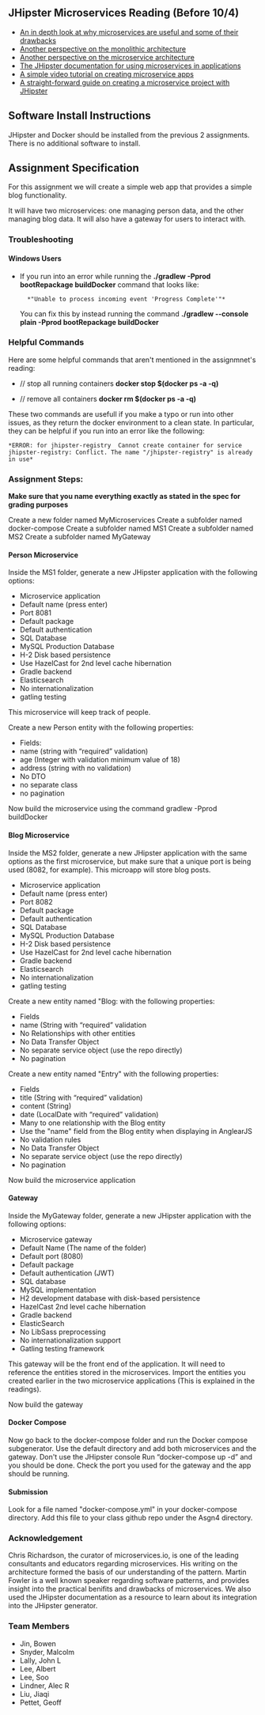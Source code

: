 ## JHipster Microservices Reading (Before 10/4)

- [An in depth look at why microservices are useful and some of their drawbacks](http://martinfowler.com/articles/microservices.html)
- [Another perspective on the monolithic architecture](http://microservices.io/patterns/monolithic.html)
- [Another perspective on the microservice architecture](http://microservices.io/patterns/microservices.html)
- [The JHipster documentation for using microservices in applications](https://jhipster.github.io/microservices-architecture/)
- [A simple video tutorial on creating microservice apps](https://www.linkedin.com/pulse/jhipster-quick-demo-how-create-microservices-gateways-victor-gil)
- [A straight-forward guide on creating a microservice project with JHipster](https://docs.google.com/document/d/1Wxo43oJgp4XP-C72pIbT-cjV0S4OlAHHAxxt7bgXFHw/edit#heading=h.3bpe7usu47rb)

## Software Install Instructions
JHipster and Docker should be installed from the previous 2 assignments. 
There is no additional software to install.

## Assignment Specification

For this assignment we will create a simple web app that provides a simple blog functionality. 

It will have two microservices: one managing person data, and the other managing blog data. 
It will also have a gateway for users to interact with. 

### Troubleshooting
#### Windows Users

- If you run into an error while running the **./gradlew -Pprod bootRepackage buildDocker** command that looks like:

		*"Unable to process incoming event 'Progress Complete'"*

	You can fix this by instead running the command **./gradlew --console plain -Pprod bootRepackage buildDocker**

### Helpful Commands
Here are some helpful commands that aren't mentioned in the assignmnet's reading:

- // stop all running containers
	**docker stop $(docker ps -a -q)**

- // remove all containers
	**docker rm $(docker ps -a -q)**

These two commands are usefull if you make a typo or run into other issues, as they return the docker environment to a clean state. 
In particular, they can be helpful if you run into an error like the following: 

	*ERROR: for jhipster-registry  Cannot create container for service
	jhipster-registry: Conflict. The name "/jhipster-registry" is already
	in use*

### Assignment Steps: 

**__Make sure that you name everything exactly as stated in the spec for grading purposes__**

Create a new folder named MyMicroservices
Create a subfolder named docker-compose
Create a subfolder named MS1
Create a subfolder named MS2 
Create a subfolder named MyGateway


#### Person Microservice
Inside the MS1 folder, generate a new JHipster application with the following options:

- Microservice application
- Default name (press enter)
- Port 8081
- Default package
- Default authentication
- SQL Database
- MySQL Production Database
- H-2 Disk based persistence
- Use HazelCast for 2nd level cache hibernation 
- Gradle backend
- Elasticsearch
- No internationalization
- gatling testing

This microservice will keep track of people. 

Create a new Person entity with the following properties:
- Fields:
 - name (string with “required” validation)
 - age (Integer with validation minimum value of 18)
 - address (string with no validation)
- No DTO 
- no separate class 
- no pagination

Now build the microservice using the command 
gradlew -Pprod buildDocker

#### Blog Microservice
Inside the MS2 folder, generate a new JHipster application with the same options as the first microservice, but make sure that a unique port is being used (8082, for example). This microapp will store blog posts.

- Microservice application
- Default name (press enter)
- Port 8082
- Default package
- Default authentication
- SQL Database
- MySQL Production Database
- H-2 Disk based persistence
- Use HazelCast for 2nd level cache hibernation 
- Gradle backend
- Elasticsearch
- No internationalization
- gatling testing

 
Create a new entity named "Blog: with the following properties:
- Fields
 - name (String with “required” validation 
- No Relationships with other entities
- No Data Transfer Object
- No separate service object (use the repo directly)
- No pagination

Create a new entity named "Entry" with the following properties: 
- Fields
 - title (String with “required” validation)
 - content (String)
 - date (LocalDate with “required” validation)
- Many to one relationship with the Blog entity
 - Use the "name" field from the Blog entity when displaying in AnglearJS
 - No validation rules
- No Data Transfer Object
- No separate service object (use the repo directly)
- No pagination

Now build the microservice application

#### Gateway
Inside the MyGateway folder, generate a new JHipster application with the following options:

- Microservice gateway
- Default Name (The name of the folder)
- Default port (8080)
- Default package
- Default authentication (JWT)
- SQL database
- MySQL implementation
- H2 development database with disk-based persistence
- HazelCast 2nd level cache hibernation
- Gradle backend
- ElasticSearch
- No LibSass preprocessing
- No internationalization support
- Gatling testing framework

This gateway will be the front end of the application. It will need to reference the entities stored in the microservices. 
Import the entities you created earlier in the two microservice applications (This is explained in the readings). 

Now build the gateway 

#### Docker Compose
Now go back to the docker-compose folder and run the Docker compose subgenerator. Use the default directory and add both microservices and the gateway. Don't use the JHipster console 
Run “docker-compose up -d” and you should be done. Check the port you used for the gateway and the app should be running.


#### Submission 
Look for a file named "docker-compose.yml" in your docker-compose directory. Add this file to your class github repo under the Asgn4 directory.


### Acknowledgement

Chris Richardson, the curator of microservices.io, is one of the leading 
consultants and educators regarding microservices. His writing on the 
architecture formed the basis of our understanding of the pattern.
Martin Fowler is a well known speaker regarding software patterns, 
and provides insight into the practical benifits and drawbacks of microservices.
We also used the JHipster documentation as a resource to learn about its 
integration into the JHipster generator.

### Team Members

- Jin, Bowen
- Snyder, Malcolm
- Lally, John L
- Lee, Albert
- Lee, Soo
- Lindner, Alec R
- Liu, Jiaqi
- Pettet, Geoff
